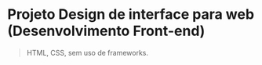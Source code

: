 # Projeto Design de interface para web (Desenvolvimento Front-end)
> HTML, CSS, sem uso de frameworks.
